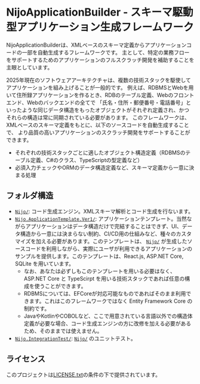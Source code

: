 # NijoApplicationBuilder - スキーマ駆動型アプリケーション生成フレームワーク
NijoApplicationBuilderは、XMLベースのスキーマ定義からアプリケーションコードの一部を自動生成するフレームワークです。
主として、特定の業務フローをサポートするためのアプリケーションのフルスクラッチ開発を補助することを主眼としています。

2025年現在のソフトウェアアーキテクチャは、複数の技術スタックを駆使してアプリケーションを組み上げることが一般的です。
例えば、RDBMSとWebを用いて住所録アプリケーションを作るとき、RDBのテーブル定義、Webのフロントエンド、Webのバックエンドの全てで
「氏名・住所・郵便番号・電話番号」といったような同じデータ構造をもったオブジェクトがそれぞれ定義され、かつそれらの構造は常に同期されている必要があります。
このフレームワークは、XMLベースのスキーマ定義をもとに、以下のソースコードを自動生成することで、
より品質の高いアプリケーションのスクラッチ開発をサポートすることができます。

- それぞれの技術スタックごとに適したオブジェクト構造定義（RDBMSのテーブル定義、C#のクラス、TypeScriptの型定義など）
- 必須入力チェックやORMのデータ構造定義など、スキーマ定義から一意に決まる処理

## フォルダ構造
- [`Nijo/`](./Nijo/): コード生成エンジン。XMLスキーマ解析とコード生成を行ないます。
- [`Nijo.ApplicationTemplate.Ver1/`](./Nijo.ApplicationTemplate.Ver1/): アプリケーションテンプレート。当然ながらアプリケーションはデータ構造だけで完結することはできず、UI、データ構造から一意には決まらない制約、CI/CD用の仕組みなど、種々のカスタマイズを加える必要があります。このテンプレートは、 [`Nijo/`](./Nijo/) が生成したソースコードを利用しながら、実際にユーザが利用できるアプリケーションのサンプルを提供します。このテンプレートは、React.js, ASP.NET Core, SQLite を用いています。
  - なお、あなたは必ずしもこのテンプレートを用いる必要はなく、ASP.NET Core と TypeScirpt を用いる技術スタックであれば任意の構成を使うことができます。
  - RDBMSについては、EFCoreが対応可能なものであればそのまま利用できます。これはこのフレームワークではなく Entity Framework Core の制約です。
  - JavaやKotlinやCOBOLなど、ここで用意されている言語以外での構造体定義が必要な場合、コード生成エンジンの方に改修を加える必要があるため、そのままでは使えません。
- [`Nijo.IntegrationTest/`](./Nijo.IntegrationTest/): [`Nijo/`](./Nijo/) のユニットテスト。

## ライセンス
このプロジェクトは[LICENSE.txt](./LICENSE.txt)の条件の下で提供されています。
